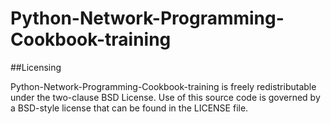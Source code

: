 # Python-Network-Programming-Cookbook-training

##Licensing

Python-Network-Programming-Cookbook-training is freely redistributable under the two-clause BSD License. Use of this source code is governed by a BSD-style license that can be found in the LICENSE file.
